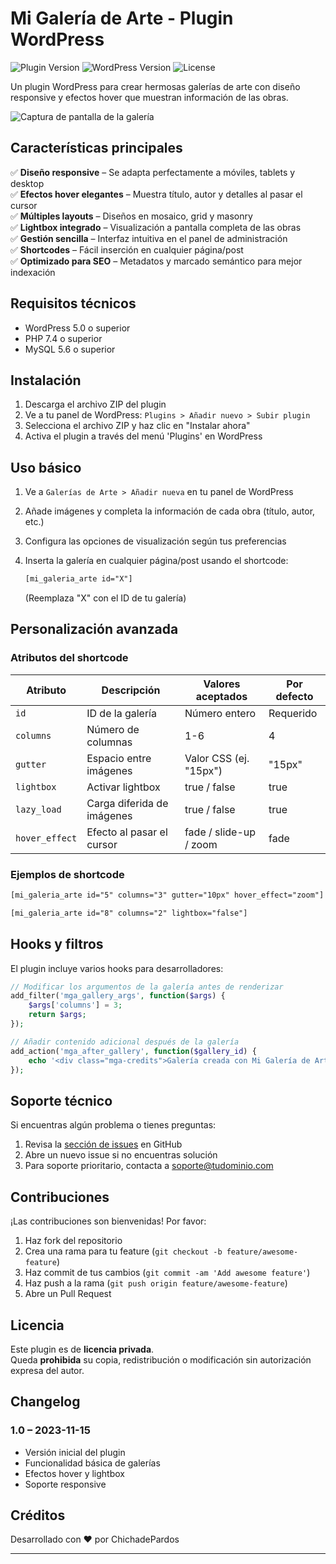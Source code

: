 # Mi Galería de Arte - Plugin WordPress

![Plugin Version](https://img.shields.io/badge/version-1.0-blue) 
![WordPress Version](https://img.shields.io/badge/WordPress-5.0%2B-brightgreen) 
![License](https://img.shields.io/badge/license-Privada-red)

Un plugin WordPress para crear hermosas galerías de arte con diseño responsive y efectos hover que muestran información de las obras.

![Captura de pantalla de la galería](assets/images/screenshot.png)

## Características principales

✅ **Diseño responsive** – Se adapta perfectamente a móviles, tablets y desktop  
✅ **Efectos hover elegantes** – Muestra título, autor y detalles al pasar el cursor  
✅ **Múltiples layouts** – Diseños en mosaico, grid y masonry  
✅ **Lightbox integrado** – Visualización a pantalla completa de las obras  
✅ **Gestión sencilla** – Interfaz intuitiva en el panel de administración  
✅ **Shortcodes** – Fácil inserción en cualquier página/post  
✅ **Optimizado para SEO** – Metadatos y marcado semántico para mejor indexación  

## Requisitos técnicos

- WordPress 5.0 o superior
- PHP 7.4 o superior
- MySQL 5.6 o superior

## Instalación

1. Descarga el archivo ZIP del plugin
2. Ve a tu panel de WordPress: `Plugins > Añadir nuevo > Subir plugin`
3. Selecciona el archivo ZIP y haz clic en "Instalar ahora"
4. Activa el plugin a través del menú 'Plugins' en WordPress

## Uso básico

1. Ve a `Galerías de Arte > Añadir nueva` en tu panel de WordPress
2. Añade imágenes y completa la información de cada obra (título, autor, etc.)
3. Configura las opciones de visualización según tus preferencias
4. Inserta la galería en cualquier página/post usando el shortcode:

   ```html
   [mi_galeria_arte id="X"]
   ```
   (Reemplaza "X" con el ID de tu galería)

## Personalización avanzada

### Atributos del shortcode

| Atributo       | Descripción                              | Valores aceptados        | Por defecto |
|----------------|------------------------------------------|---------------------------|-------------|
| `id`           | ID de la galería                         | Número entero              | Requerido   |
| `columns`      | Número de columnas                       | 1-6                        | 4           |
| `gutter`       | Espacio entre imágenes                   | Valor CSS (ej. "15px")     | "15px"      |
| `lightbox`     | Activar lightbox                         | true / false               | true        |
| `lazy_load`    | Carga diferida de imágenes               | true / false               | true        |
| `hover_effect` | Efecto al pasar el cursor                | fade / slide-up / zoom     | fade        |

### Ejemplos de shortcode

```html
[mi_galeria_arte id="5" columns="3" gutter="10px" hover_effect="zoom"]

[mi_galeria_arte id="8" columns="2" lightbox="false"]
```

## Hooks y filtros

El plugin incluye varios hooks para desarrolladores:

```php
// Modificar los argumentos de la galería antes de renderizar
add_filter('mga_gallery_args', function($args) {
    $args['columns'] = 3;
    return $args;
});

// Añadir contenido adicional después de la galería
add_action('mga_after_gallery', function($gallery_id) {
    echo '<div class="mga-credits">Galería creada con Mi Galería de Arte</div>';
});
```

## Soporte técnico

Si encuentras algún problema o tienes preguntas:

1. Revisa la [sección de issues](https://github.com/tuusuario/mi-galeria-arte/issues) en GitHub
2. Abre un nuevo issue si no encuentras solución
3. Para soporte prioritario, contacta a soporte@tudominio.com

## Contribuciones

¡Las contribuciones son bienvenidas! Por favor:

1. Haz fork del repositorio
2. Crea una rama para tu feature (`git checkout -b feature/awesome-feature`)
3. Haz commit de tus cambios (`git commit -am 'Add awesome feature'`)
4. Haz push a la rama (`git push origin feature/awesome-feature`)
5. Abre un Pull Request

## Licencia

Este plugin es de **licencia privada**.  
Queda **prohibida** su copia, redistribución o modificación sin autorización expresa del autor.

## Changelog

### 1.0 – 2023-11-15
- Versión inicial del plugin
- Funcionalidad básica de galerías
- Efectos hover y lightbox
- Soporte responsive

## Créditos

Desarrollado con ❤️ por ChichadePardos

---
```
